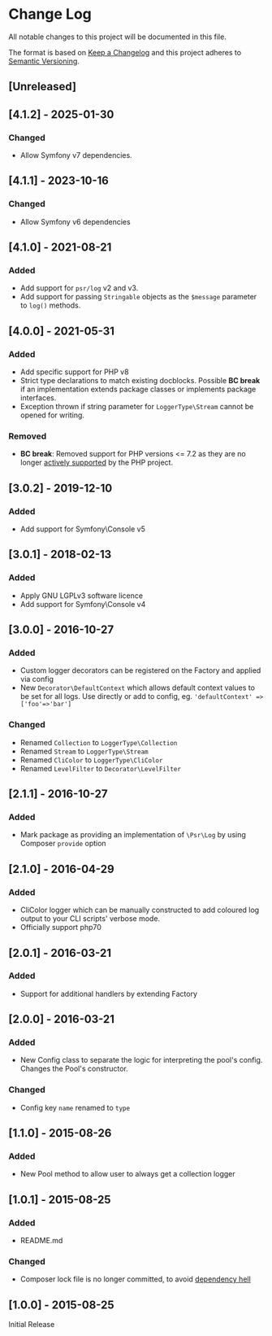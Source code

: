 # Change Log
All notable changes to this project will be documented in this file.

The format is based on [Keep a Changelog](http://keepachangelog.com/) 
and this project adheres to [Semantic Versioning](http://semver.org/).

## [Unreleased]

## [4.1.2] - 2025-01-30
### Changed
- Allow Symfony v7 dependencies.

## [4.1.1] - 2023-10-16
### Changed
- Allow Symfony v6 dependencies

## [4.1.0] - 2021-08-21
### Added
- Add support for `psr/log` v2 and v3.
- Add support for passing `Stringable` objects as the `$message` parameter to
  `log()` methods. 

## [4.0.0] - 2021-05-31
### Added
- Add specific support for PHP v8
- Strict type declarations to match existing docblocks. Possible **BC break** 
  if an implementation extends package classes or implements package interfaces.
- Exception thrown if string parameter for `LoggerType\Stream` cannot be 
  opened for writing.
### Removed
- **BC break**: Removed support for PHP versions <= 7.2 as they are no longer
  [actively supported](https://php.net/supported-versions.php)
  by the PHP project.

## [3.0.2] - 2019-12-10
### Added
- Add support for Symfony\Console v5

## [3.0.1] - 2018-02-13
### Added
- Apply GNU LGPLv3 software licence
- Add support for Symfony\Console v4

## [3.0.0] - 2016-10-27
### Added
- Custom logger decorators can be registered on the Factory and applied via config
- New `Decorator\DefaultContext` which allows default context values to be set for all logs.
  Use directly or add to config, eg. `'defaultContext' => ['foo'=>'bar']`

### Changed
- Renamed `Collection` to `LoggerType\Collection`
- Renamed `Stream` to `LoggerType\Stream`
- Renamed `CliColor` to `LoggerType\CliColor`
- Renamed `LevelFilter` to `Decorator\LevelFilter`

## [2.1.1] - 2016-10-27
### Added
- Mark package as providing an implementation of `\Psr\Log` by using Composer `provide` option

## [2.1.0] - 2016-04-29
### Added
- CliColor logger which can be manually constructed to add coloured log output to your CLI scripts' verbose mode.
- Officially support php70

## [2.0.1] - 2016-03-21
### Added
- Support for additional handlers by extending Factory

## [2.0.0] - 2016-03-21
### Added
- New Config class to separate the logic for interpreting the pool's config. Changes the Pool's constructor.

### Changed
- Config key `name` renamed to `type`

## [1.1.0] - 2015-08-26
### Added
- New Pool method to allow user to always get a collection logger

## [1.0.1] - 2015-08-25
### Added
- README.md

### Changed
- Composer lock file is no longer committed, to avoid [dependency hell](https://philsturgeon.uk/php/2014/11/04/composer-its-almost-always-about-the-lock-file/)

## [1.0.0] - 2015-08-25
Initial Release
